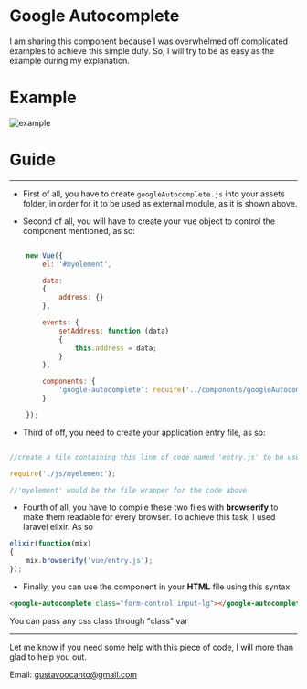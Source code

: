 # Google Autocomplete

I am sharing this component because I was overwhelmed off complicated examples to achieve this simple duty. So, I will try to be as easy as the example during my explanation.

# Example

![example](https://github.com/gocanto/google-autocomplete/blob/master/example.gif)


# Guide

---
* First of all, you have to create ```googleAutocomplete.js``` into your assets folder, in order for it to be used as external module, as it is shown above.

* Second of all, you will have to create your vue object to control the component mentioned, as so:

```javascript

    new Vue({
        el: '#myelement',

        data:
        {
            address: {}
        },

        events: {
            setAddress: function (data)
            {
                this.address = data;
            }
        },

        components: {
            'google-autocomplete': require('../components/googleAutocomplete')
        }

    });

```

* Third of off, you need to create your application entry file, as so:

```javascript

//create a file containing this line of code named 'entry.js' to be used in your script compilation

require('./js/myelement');

//'myelement' would be the file wrapper for the code above
```
 



* Fourth of all, you have to compile these two files with **browserify** to make them readable for every browser. To achieve this task, I used laravel elixir. As so

```javascript
elixir(function(mix)
{
    mix.browserify('vue/entry.js');
});
```

* Finally, you can use the component in your **HTML** file using this syntax:

```HTML
<google-autocomplete class="form-control input-lg"></google-autocomplete>
```
You can pass any css class through "class" var


---


Let me know if you need some help with this piece of code, I will more than glad to help you out. 

Email: gustavoocanto@gmail.com
